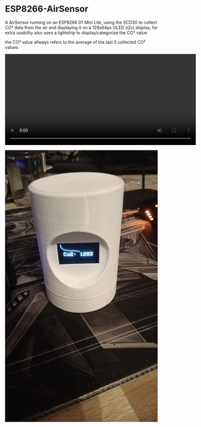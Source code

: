 # ESP8266-AirSensor
A AirSensor running on an ESP8266 D1 Mini Lite, using the SCD30 to collect CO² data from the air and displaying it on a 128x64px OLED (i2c) display, 
for extra usability also uses a lightstrip to display/categorize the CO² value


the CO² value allways refers to the average of the last 5 collected CO² values

<video width="630" height="300" src="./img/video.mp4"></video>

![](img/device.jpg)